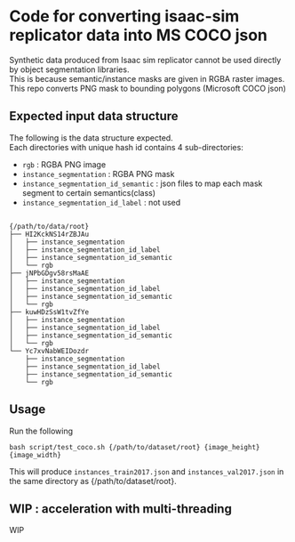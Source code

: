 # Code for converting isaac-sim replicator data into MS COCO json
Synthetic data produced from Isaac sim replicator cannot be used directly by object segmentation libraries. <br>
This is because semantic/instance masks are given in RGBA raster images. <br>
This repo converts PNG mask to bounding polygons (Microsoft COCO json)

## Expected input data structure
The following is the data structure expected. <br>
Each directories with unique hash id contains 4 sub-directories: 
- `rgb` : RGBA PNG image
- `instance_segmentation` : RGBA PNG mask
- `instance_segmentation_id_semantic` : json files to map each mask segment to certain semantics(class)
- `instance_segmentation_id_label` : not used
```

{/path/to/data/root}
├── HI2KckNS14rZBJAu
│   ├── instance_segmentation
│   ├── instance_segmentation_id_label
│   ├── instance_segmentation_id_semantic
│   └── rgb
├── jNPbGDgv58rsMaAE
│   ├── instance_segmentation
│   ├── instance_segmentation_id_label
│   ├── instance_segmentation_id_semantic
│   └── rgb
├── kuwHDzSsW1tvZfYe
│   ├── instance_segmentation
│   ├── instance_segmentation_id_label
│   ├── instance_segmentation_id_semantic
│   └── rgb
└── Yc7xvNabWEIDozdr
    ├── instance_segmentation
    ├── instance_segmentation_id_label
    ├── instance_segmentation_id_semantic
    └── rgb
```

## Usage
Run the following 
```
bash script/test_coco.sh {/path/to/dataset/root} {image_height} {image_width}
```
This will produce `instances_train2017.json` and `instances_val2017.json` in the same directory as {/path/to/dataset/root}. 

## WIP : acceleration with multi-threading
WIP